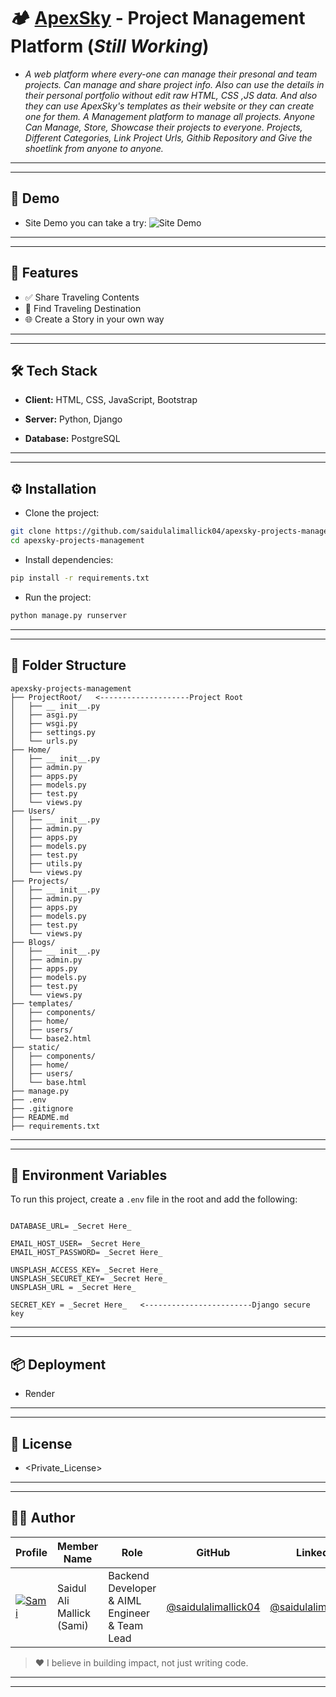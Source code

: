 # 🏕️ [ApexSky](https://apexsky.onrender.com) - Project Management Platform (_Still Working_)
- _A web platform where every-one can manage their presonal and team projects. Can manage and share project info. Also can use the details in their personal portfolio without edit raw HTML, CSS ,JS data. And also they can use ApexSky's templates as their website or they can create one for them. A Management platform to manage all projects. Anyone Can Manage, Store, Showcase their projects to everyone. Projects, Different Categories, Link Project Urls, Githib Repository and Give the shoetlink from anyone to anyone._

---
---

## 📸 Demo

- Site Demo you can take a try:
![Site Demo](https://res.cloudinary.com/content-storage/image/upload/v1752216151/apexsky-projects-management-demo.jpg)

---
---

## 🧰 Features

- ✅ Share Traveling Contents
- 🚀 Find Traveling Destination
- 🌐 Create a Story in your own way

---
---

## 🛠️ Tech Stack

- **Client:** HTML, CSS, JavaScript, Bootstrap

- **Server:** Python, Django

- **Database:** PostgreSQL

---
---

## ⚙️ Installation

- Clone the project:

```bash
git clone https://github.com/saidulalimallick04/apexsky-projects-management.git
cd apexsky-projects-management
```

- Install dependencies:

```bash
pip install -r requirements.txt
```

- Run the project:

```bash
python manage.py runserver
```

---
---

## 📁 Folder Structure

```
apexsky-projects-management
├── ProjectRoot/   <--------------------Project Root
│   ├── __ init__.py
│   ├── asgi.py
│   ├── wsgi.py
│   ├── settings.py
│   └── urls.py
├── Home/
│   ├── __ init__.py
│   ├── admin.py
│   ├── apps.py
│   ├── models.py
│   ├── test.py
│   └── views.py
├── Users/
│   ├── __ init__.py
│   ├── admin.py
│   ├── apps.py
│   ├── models.py
│   ├── test.py
│   ├── utils.py
│   └── views.py
├── Projects/
│   ├── __ init__.py
│   ├── admin.py
│   ├── apps.py
│   ├── models.py
│   ├── test.py
│   └── views.py
├── Blogs/
│   ├── __ init__.py
│   ├── admin.py
│   ├── apps.py
│   ├── models.py
│   ├── test.py
│   └── views.py
├── templates/
│   ├── components/
│   ├── home/
│   ├── users/
│   └── base2.html
├── static/
│   ├── components/
│   ├── home/
│   ├── users/
│   └── base.html
├── manage.py
├── .env 
├── .gitignore
├── README.md
├── requirements.txt
```

---
---

## 🔑 Environment Variables

To run this project, create a `.env` file in the root and add the following:

```env

DATABASE_URL= _Secret Here_

EMAIL_HOST_USER= _Secret Here_
EMAIL_HOST_PASSWORD= _Secret Here_

UNSPLASH_ACCESS_KEY= _Secret Here_
UNSPLASH_SECURET_KEY= _Secret Here_
UNSPLASH_URL = _Secret Here_

SECRET_KEY = _Secret Here_   <------------------------Django secure key

```

---
---

## 📦 Deployment

- Render

---
---
## 📜 License

- <Private_License>

---
---
## 👨‍💻 Author

|Profile                                                                                                   | Member Name                   | Role                                              | GitHub                                                            | LinkedIn                                                          |
|----------------------------------------------------------------------------------------------------------|-------------------------------|---------------------------------------------------|-------------------------------------------------------------------|-------------------------------------------------------------------|
| [![Sami](https://github.com/saidulalimallick04.png?size=75)](https://github.com/saidulalimallick04)      | Saidul Ali Mallick (Sami)     | Backend Developer & AIML Engineer & Team Lead     | [@saidulalimallick04](https://github.com/saidulalimallick04)      | [@saidulalimallick04](https://linkedin.com/in/saidulalimallick04) |

> ❤️ I believe in building impact, not just writing code.


---
---


